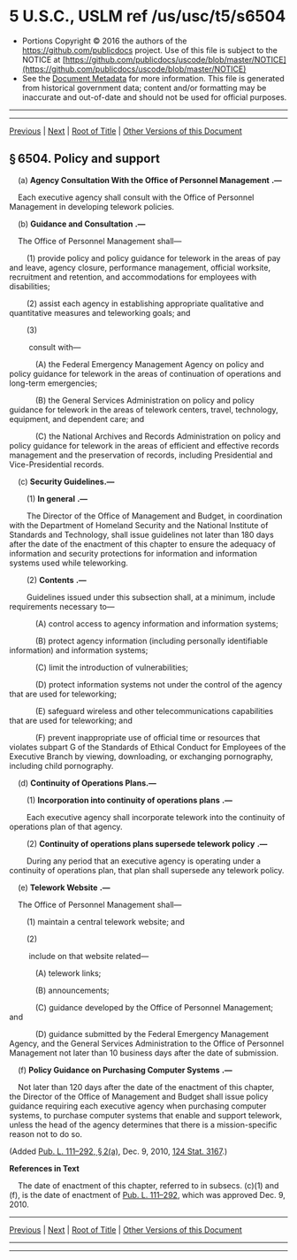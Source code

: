 ---
---

# 5 U.S.C., USLM ref /us/usc/t5/s6504

* Portions Copyright © 2016 the authors of the https://github.com/publicdocs project.
  Use of this file is subject to the NOTICE at [https://github.com/publicdocs/uscode/blob/master/NOTICE](https://github.com/publicdocs/uscode/blob/master/NOTICE)
* See the [Document Metadata](././../../../../../..//README.md) for more information.
  This file is generated from historical government data; content and/or formatting may be inaccurate and out-of-date and should not be used for official purposes.

----------
----------

[Previous](./../../../../../..//us/usc/t5/ptIII/sptE/ch65/m__us_usc_t5_s6503.md) | [Next](./../../../../../..//us/usc/t5/ptIII/sptE/ch65/m__us_usc_t5_s6505.md) | [Root of Title](./../../../../../../) | [Other Versions of this Document](https://publicdocs.github.io/go/links?ns=uslm&ref=%2Fus%2Fusc%2Ft5%2Fs6504)

## § 6504. Policy and support

    (a)  __Agency Consultation With the Office of Personnel Management__  __.—__ 

    Each executive agency shall consult with the Office of Personnel Management in developing telework policies.

    (b)  __Guidance and Consultation__  __.—__ 

    The Office of Personnel Management shall—

        (1) provide policy and policy guidance for telework in the areas of pay and leave, agency closure, performance management, official worksite, recruitment and retention, and accommodations for employees with disabilities;

        (2) assist each agency in establishing appropriate qualitative and quantitative measures and teleworking goals; and

        (3)

         consult with—

            (A) the Federal Emergency Management Agency on policy and policy guidance for telework in the areas of continuation of operations and long-term emergencies;

            (B) the General Services Administration on policy and policy guidance for telework in the areas of telework centers, travel, technology, equipment, and dependent care; and

            (C) the National Archives and Records Administration on policy and policy guidance for telework in the areas of efficient and effective records management and the preservation of records, including Presidential and Vice-Presidential records.

    (c) __Security Guidelines.—__ 

        (1)  __In general__  __.—__ 

        The Director of the Office of Management and Budget, in coordination with the Department of Homeland Security and the National Institute of Standards and Technology, shall issue guidelines not later than 180 days after the date of the enactment of this chapter to ensure the adequacy of information and security protections for information and information systems used while teleworking.

        (2)  __Contents__  __.—__ 

        Guidelines issued under this subsection shall, at a minimum, include requirements necessary to—

            (A) control access to agency information and information systems;

            (B) protect agency information (including personally identifiable information) and information systems;

            (C) limit the introduction of vulnerabilities;

            (D) protect information systems not under the control of the agency that are used for teleworking;

            (E) safeguard wireless and other telecommunications capabilities that are used for teleworking; and

            (F) prevent inappropriate use of official time or resources that violates subpart G of the Standards of Ethical Conduct for Employees of the Executive Branch by viewing, downloading, or exchanging pornography, including child pornography.

    (d) __Continuity of Operations Plans.—__ 

        (1)  __Incorporation into continuity of operations plans__  __.—__ 

        Each executive agency shall incorporate telework into the continuity of operations plan of that agency.

        (2)  __Continuity of operations plans supersede telework policy__  __.—__ 

        During any period that an executive agency is operating under a continuity of operations plan, that plan shall supersede any telework policy.

    (e)  __Telework Website__  __.—__ 

    The Office of Personnel Management shall—

        (1) maintain a central telework website; and

        (2)

         include on that website related—

            (A) telework links;

            (B) announcements;

            (C) guidance developed by the Office of Personnel Management; and

            (D) guidance submitted by the Federal Emergency Management Agency, and the General Services Administration to the Office of Personnel Management not later than 10 business days after the date of submission.

    (f)  __Policy Guidance on Purchasing Computer Systems__  __.—__ 

    Not later than 120 days after the date of the enactment of this chapter, the Director of the Office of Management and Budget shall issue policy guidance requiring each executive agency when purchasing computer systems, to purchase computer systems that enable and support telework, unless the head of the agency determines that there is a mission-specific reason not to do so.

(Added [Pub. L. 111–292, § 2(a)][/us/pl/111/292/s2/a], Dec. 9, 2010, [124 Stat. 3167][/us/stat/124/3167].)

 __References in Text__ 

    The date of enactment of this chapter, referred to in subsecs. (c)(1) and (f), is the date of enactment of [Pub. L. 111–292][/us/pl/111/292], which was approved Dec. 9, 2010.

----------

[Previous](./../../../../../..//us/usc/t5/ptIII/sptE/ch65/m__us_usc_t5_s6503.md) | [Next](./../../../../../..//us/usc/t5/ptIII/sptE/ch65/m__us_usc_t5_s6505.md) | [Root of Title](./../../../../../../) | [Other Versions of this Document](https://publicdocs.github.io/go/links?ns=uslm&ref=%2Fus%2Fusc%2Ft5%2Fs6504)

----------
----------

[/us/pl/111/292/s2/a]: https://publicdocs.github.io/go/links?ns=uslm&ref=%2Fus%2Fpl%2F111%2F292%2Fs2%2Fa
[/us/stat/124/3167]: https://publicdocs.github.io/go/links?ns=uslm&ref=%2Fus%2Fstat%2F124%2F3167
[/us/pl/111/292]: https://publicdocs.github.io/go/links?ns=uslm&ref=%2Fus%2Fpl%2F111%2F292


